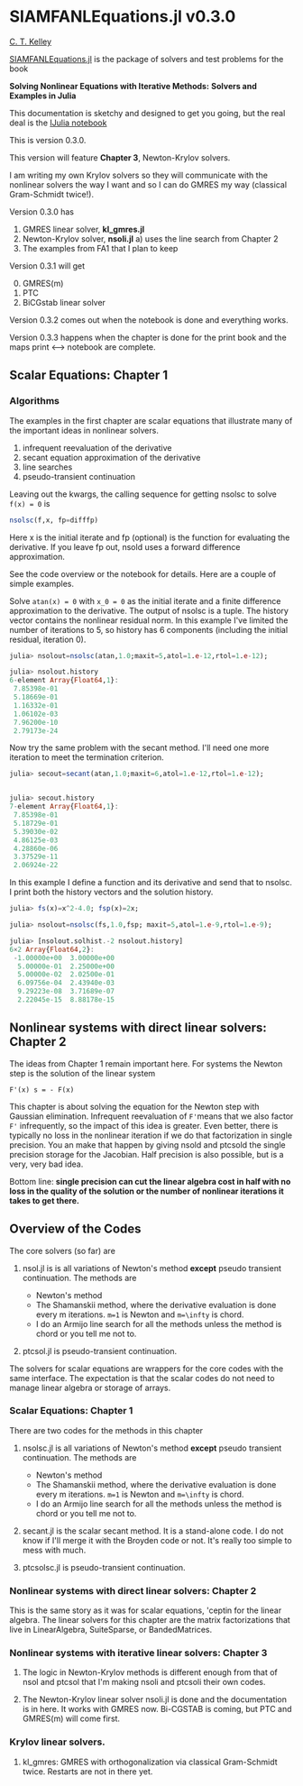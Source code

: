 # SIAMFANLEquations.jl v0.3.0

[C. T. Kelley](https://ctk.math.ncsu.edu)

[SIAMFANLEquations.jl](https://github.com/ctkelley/SIAMFANLEquations.jl) is the package of solvers and test problems
for the book

__Solving Nonlinear Equations with Iterative Methods:__
__Solvers and Examples in Julia__

This documentation is sketchy and designed to get you going, but the real deal is the [IJulia notebook](https://github.com/ctkelley/NotebookSIAMFANL)

This is version 0.3.0. 

This version will feature
__Chapter 3__, Newton-Krylov solvers. 

I am writing my own Krylov solvers so they will communicate with 
the nonlinear solvers the way I want and so I can do GMRES my way 
(classical Gram-Schmidt twice!). 

Version 0.3.0 has

1. GMRES linear solver, __kl_gmres.jl__
2. Newton-Krylov solver, __nsoli.jl__
   a) uses the line search from Chapter 2
3. The examples from FA1 that I plan to keep

Version 0.3.1 will get

0. GMRES(m)
1. PTC 
2. BiCGstab linear solver

Version 0.3.2 comes out when the notebook is done and everything works.

Version 0.3.3 happens when the chapter is done for the print book and
the maps print <--> notebook are complete.

## Scalar Equations: Chapter 1

### Algorithms
The examples in the first chapter are scalar equations that illustrate
many of the important ideas in nonlinear solvers. 

1. infrequent reevaluation of the derivative 
2. secant equation approximation of the derivative
2. line searches
3. pseudo-transient continuation

Leaving out the kwargs, the calling sequence for getting nsolsc
to solve ``f(x) = 0`` is

```julia
nsolsc(f,x, fp=difffp)
```

Here x is the initial iterate and fp (optional) is the function
for evaluating the derivative. If you leave fp out, nsold uses
a forward difference approximation.

See the code overview or the notebook for details. Here are a couple 
of simple examples.

Solve ``atan(x) = 0`` with ``x_0 = 0`` as the initial iterate and a
finite difference approximation to the derivative. The output of
nsolsc is a tuple. The history vector contains the nonlinear residual
norm. In this example I've limited the number of iterations to 5, so
history has 6 components (including the initial residual, iteration 0).

```julia
julia> nsolout=nsolsc(atan,1.0;maxit=5,atol=1.e-12,rtol=1.e-12);

julia> nsolout.history
6-element Array{Float64,1}:
 7.85398e-01
 5.18669e-01
 1.16332e-01
 1.06102e-03
 7.96200e-10
 2.79173e-24
```

Now try the same problem with the secant method. I'll need one more
iteration to meet the termination criterion.

```julia
julia> secout=secant(atan,1.0;maxit=6,atol=1.e-12,rtol=1.e-12);


julia> secout.history
7-element Array{Float64,1}:
 7.85398e-01
 5.18729e-01
 5.39030e-02
 4.86125e-03
 4.28860e-06
 3.37529e-11
 2.06924e-22
```

In this example I define a function and its derivative and send that
to nsolsc. I print both the history vectors and the solution history.
```julia
julia> fs(x)=x^2-4.0; fsp(x)=2x;

julia> nsolout=nsolsc(fs,1.0,fsp; maxit=5,atol=1.e-9,rtol=1.e-9);

julia> [nsolout.solhist.-2 nsolout.history]
6×2 Array{Float64,2}:
 -1.00000e+00  3.00000e+00
  5.00000e-01  2.25000e+00
  5.00000e-02  2.02500e-01
  6.09756e-04  2.43940e-03
  9.29223e-08  3.71689e-07
  2.22045e-15  8.88178e-15
```


## Nonlinear systems with direct linear solvers: Chapter 2
The ideas from Chapter 1 remain important here. For systems the Newton step is the solution of the linear system

``F'(x) s = - F(x)``

This chapter is about solving the equation for the Newton step with Gaussian elimination. Infrequent reevaluation of ``F'``means that we also factor ``F'`` infrequently, so the impact of this idea is greater. Even better, there is typically no loss in the nonlinear iteration if we do that factorization in single precision. You an make that happen by giving nsold and ptcsold the single precision storage for the Jacobian. Half precision is also possible, but is a very, very bad idea. 

Bottom line: __single precision can cut the linear algebra cost in half with no loss in the quality of the solution or the number of nonlinear iterations it takes to get there.__


## Overview of the Codes

The core solvers (so far) are 

1. nsol.jl is is all variations of Newton's method __except__
   pseudo transient continuation. The methods are
   - Newton's method
   - The Shamanskii method, where the derivative evaluation is
     done every m iterations. ``m=1`` is Newton and ``m=\infty`` is chord.
   - I do an Armijo line search for all the methods unless the method is
     chord or you tell me not to.

2. ptcsol.jl is pseudo-transient continuation.

The solvers for scalar equations are wrappers for the core codes with
the same interface. The expectation is that the scalar codes do not need
to manage linear algebra or storage of arrays.

### Scalar Equations: Chapter 1
There are two codes for the methods in this chapter

1. nsolsc.jl is all variations of Newton's method __except__ 
   pseudo transient continuation. The methods are
   - Newton's method 
   - The Shamanskii method, where the derivative evaluation is
     done every m iterations. ``m=1`` is Newton and ``m=\infty`` is chord.
   - I do an Armijo line search for all the methods unless the method is
     chord or you tell me not to.

2. secant.jl is the scalar secant method. It is a stand-alone code.
I do not know if I'll merge it with the Broyden code or not. It's really
too simple to mess with much.

3. ptcsolsc.jl is pseudo-transient continuation. 

### Nonlinear systems with direct linear solvers: Chapter 2

This is the same story as it was for scalar equations, 'ceptin for the
linear algebra. The linear solvers for this chapter are the matrix
factorizations that live in LinearAlgebra, SuiteSparse,
or BandedMatrices. 

### Nonlinear systems with iterative linear solvers: Chapter 3

1. The logic in Newton-Krylov methods is different enough from that
of nsol and ptcsol that I'm making nsoli and ptcsoli their own codes. 

2. The Newton-Krylov linear solver nsoli.jl is done and the documentation 
is in here. It works with GMRES now.
Bi-CGSTAB is coming, but PTC and GMRES(m) will come first.

### Krylov linear solvers. 

1. kl_gmres: GMRES with orthogonalization via classical Gram-Schmidt twice.
   Restarts are not in there yet.
